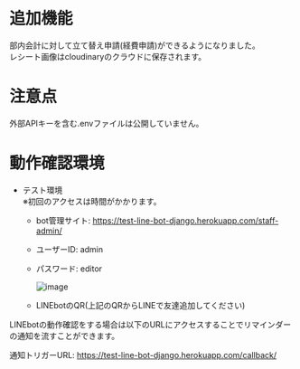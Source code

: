 # 追加機能
部内会計に対して立て替え申請(経費申請)ができるようになりました。   
レシート画像はcloudinaryのクラウドに保存されます。

# 注意点
外部APIキーを含む.envファイルは公開していません。

# 動作確認環境
- テスト環境 \
※初回のアクセスは時間がかかります。
  - bot管理サイト: <https://test-line-bot-django.herokuapp.com/staff-admin/> 
  - ユーザーID: admin 
  - パスワード: editor 
 
    ![image](https://user-images.githubusercontent.com/62125008/120919073-b2dac880-c6f2-11eb-916c-9434404e3bf0.png)
  - LINEbotのQR(上記のQRからLINEで友達追加してください)

LINEbotの動作確認をする場合は以下のURLにアクセスすることでリマインダーの通知を流すことができます。

通知トリガーURL: <https://test-line-bot-django.herokuapp.com/callback/> 
